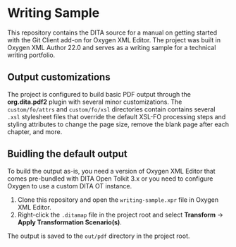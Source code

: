 # Writing Sample

This repository contains the DITA source for a manual on getting started with the Git Client add-on for Oxygen XML Editor. The project was built in Oxygen XML Author 22.0 and serves as a writing sample for a technical writing portfolio.

## Output customizations

The project is configured to build basic PDF output through the **org.dita.pdf2** plugin with several minor customizations. The `custom/fo/attrs` and `custom/fo/xsl` directories contain contains several `.xsl` stylesheet files that override the default XSL-FO processing steps and styling attributes to change the page size, remove the blank page after each chapter, and more. 

## Buidling the default output

To build the output as-is, you need a version of Oxygen XML Editor that comes pre-bundled with DITA Open Tolkit 3.x or you need to configure Oxygen to use a custom DITA OT instance. 

1. Clone this repository and open the `writing-sample.xpr` file in Oxygen XML Editor.
2. Right-click the `.ditamap` file in the project root and select **Transform** → **Apply Transformation Scenario(s)**.

The output is saved to the `out/pdf` directory in the project root.
